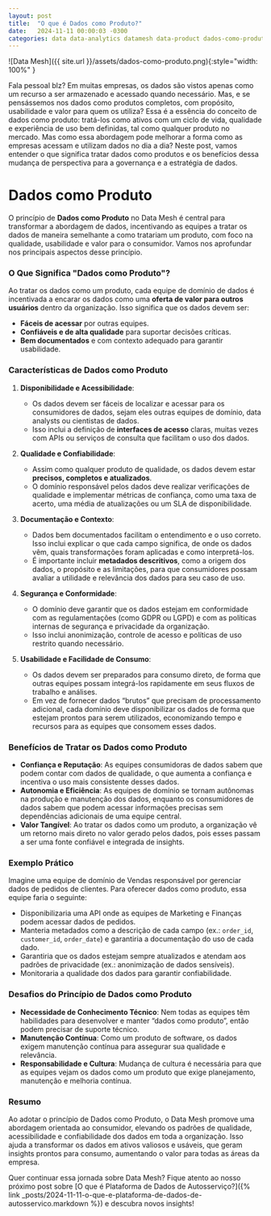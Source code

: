 ```yaml
---
layout: post
title:  "O que é Dados como Produto?"
date:   2024-11-11 00:00:03 -0300
categories: data data-analytics datamesh data-product dados-como-produto produto-de-dados data-architecture arquitetura-de-dados data-mesh mesh analytics
---
```


![Data Mesh]({{ site.url }}/assets/dados-como-produto.png){:style="width: 100%" }

Fala pessoal blz? Em muitas empresas, os dados são vistos apenas como um recurso a ser armazenado e acessado quando necessário. Mas, e se pensássemos nos dados como produtos completos, com propósito, usabilidade e valor para quem os utiliza? Essa é a essência do conceito de dados como produto: tratá-los como ativos com um ciclo de vida, qualidade e experiência de uso bem definidas, tal como qualquer produto no mercado. Mas como essa abordagem pode melhorar a forma como as empresas acessam e utilizam dados no dia a dia? Neste post, vamos entender o que significa tratar dados como produtos e os benefícios dessa mudança de perspectiva para a governança e a estratégia de dados.

# Dados como Produto

O princípio de **Dados como Produto** no Data Mesh é central para transformar a abordagem de dados, incentivando as equipes a tratar os dados de maneira semelhante a como tratariam um produto, com foco na qualidade, usabilidade e valor para o consumidor. Vamos nos aprofundar nos principais aspectos desse princípio.

### O Que Significa "Dados como Produto"?

Ao tratar os dados como um produto, cada equipe de domínio de dados é incentivada a encarar os dados como uma **oferta de valor para outros usuários** dentro da organização. Isso significa que os dados devem ser:

- **Fáceis de acessar** por outras equipes.
- **Confiáveis e de alta qualidade** para suportar decisões críticas.
- **Bem documentados** e com contexto adequado para garantir usabilidade.

### Características de Dados como Produto

1. **Disponibilidade e Acessibilidade**:
   - Os dados devem ser fáceis de localizar e acessar para os consumidores de dados, sejam eles outras equipes de domínio, data analysts ou cientistas de dados.
   - Isso inclui a definição de **interfaces de acesso** claras, muitas vezes com APIs ou serviços de consulta que facilitam o uso dos dados.

2. **Qualidade e Confiabilidade**:
   - Assim como qualquer produto de qualidade, os dados devem estar **precisos, completos e atualizados**.
   - O domínio responsável pelos dados deve realizar verificações de qualidade e implementar métricas de confiança, como uma taxa de acerto, uma média de atualizações ou um SLA de disponibilidade.

3. **Documentação e Contexto**:
   - Dados bem documentados facilitam o entendimento e o uso correto. Isso inclui explicar o que cada campo significa, de onde os dados vêm, quais transformações foram aplicadas e como interpretá-los.
   - É importante incluir **metadados descritivos**, como a origem dos dados, o propósito e as limitações, para que consumidores possam avaliar a utilidade e relevância dos dados para seu caso de uso.

4. **Segurança e Conformidade**:
   - O domínio deve garantir que os dados estejam em conformidade com as regulamentações (como GDPR ou LGPD) e com as políticas internas de segurança e privacidade da organização.
   - Isso inclui anonimização, controle de acesso e políticas de uso restrito quando necessário.

5. **Usabilidade e Facilidade de Consumo**:
   - Os dados devem ser preparados para consumo direto, de forma que outras equipes possam integrá-los rapidamente em seus fluxos de trabalho e análises.
   - Em vez de fornecer dados “brutos” que precisam de processamento adicional, cada domínio deve disponibilizar os dados de forma que estejam prontos para serem utilizados, economizando tempo e recursos para as equipes que consomem esses dados.

### Benefícios de Tratar os Dados como Produto

- **Confiança e Reputação**: As equipes consumidoras de dados sabem que podem contar com dados de qualidade, o que aumenta a confiança e incentiva o uso mais consistente desses dados.
- **Autonomia e Eficiência**: As equipes de domínio se tornam autônomas na produção e manutenção dos dados, enquanto os consumidores de dados sabem que podem acessar informações precisas sem dependências adicionais de uma equipe central.
- **Valor Tangível**: Ao tratar os dados como um produto, a organização vê um retorno mais direto no valor gerado pelos dados, pois esses passam a ser uma fonte confiável e integrada de insights.

### Exemplo Prático

Imagine uma equipe de domínio de Vendas responsável por gerenciar dados de pedidos de clientes. Para oferecer dados como produto, essa equipe faria o seguinte:

- Disponibilizaria uma API onde as equipes de Marketing e Finanças podem acessar dados de pedidos.
- Manteria metadados como a descrição de cada campo (ex.: `order_id`, `customer_id`, `order_date`) e garantiria a documentação do uso de cada dado.
- Garantiria que os dados estejam sempre atualizados e atendam aos padrões de privacidade (ex.: anonimização de dados sensíveis).
- Monitoraria a qualidade dos dados para garantir confiabilidade.

### Desafios do Princípio de Dados como Produto

- **Necessidade de Conhecimento Técnico**: Nem todas as equipes têm habilidades para desenvolver e manter “dados como produto”, então podem precisar de suporte técnico.
- **Manutenção Contínua**: Como um produto de software, os dados exigem manutenção contínua para assegurar sua qualidade e relevância.
- **Responsabilidade e Cultura**: Mudança de cultura é necessária para que as equipes vejam os dados como um produto que exige planejamento, manutenção e melhoria contínua.

### Resumo

Ao adotar o princípio de Dados como Produto, o Data Mesh promove uma abordagem orientada ao consumidor, elevando os padrões de qualidade, acessibilidade e confiabilidade dos dados em toda a organização. Isso ajuda a transformar os dados em ativos valiosos e usáveis, que geram insights prontos para consumo, aumentando o valor para todas as áreas da empresa.

Quer continuar essa jornada sobre Data Mesh? Fique atento ao nosso próximo post sobre [O que é Plataforma de Dados de Autosserviço?]({%  link _posts/2024-11-11-o-que-e-plataforma-de-dados-de-autosservico.markdown %}) e descubra novos insights!